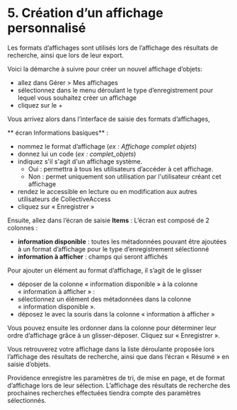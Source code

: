 # 5. Création d’un affichage personnalisé
Les formats d’affichages sont utilisés lors de l’affichage des résultats de recherche, ainsi que lors de leur export. 

Voici la démarche à suivre pour créer un nouvel affichage d’objets:

* allez dans Gérer \> Mes affichages
* sélectionnez dans le menu déroulant le type d’enregistrement pour lequel vous souhaitez créer un affichage
* cliquez sur le +

Vous arrivez alors dans l’interface de saisie des formats d’affichages, 

** écran Informations basiques** :
* nommez le format d’affichage (*ex : Affichage complet objets*)
* donnez lui un code (*ex : complet\_objets*)
* indiquez s'il s'agit d'un affichage système. 
	- Oui  : permettra à tous les utilisateurs d’accéder à cet affichage. 
	- Non : permet uniquement son utilisation par l'utilisateur créant cet affichage
* rendez le accessible en lecture ou en modification aux autres utilisateurs de CollectiveAccess
* cliquez sur « Enregistrer »

Ensuite, allez dans l’écran de saisie **Items** : 
L’écran est composé de 2 colonnes :

- **information disponible** : toutes les métadonnées pouvant être ajoutées à un format d’affichage pour le type d’enregistrement sélectionné
- **information à afficher** : champs qui seront affichés 

Pour ajouter un élément au format d’affichage, il s’agit de le glisser 

- déposer de la colonne « information disponible » à la colonne « information à afficher » :
- sélectionnez un élément des métadonnées  dans la colonne « information disponible ».
- déposez le avec la souris dans la colonne « information à afficher »

Vous pouvez ensuite les ordonner dans la colonne pour déterminer leur ordre d’affichage grâce à un glisser-déposer.
Cliquez sur « Enregistrer ».

Vous retrouverez votre affichage dans la liste déroulante proposée lors l’affichage des résultats de recherche, ainsi que dans l’écran « Résumé » en saisie d’objets.

Providence enregistre les paramètres de tri, de mise en page, et de format d’affichage lors de leur sélection. L’affichage des résultats de recherche des prochaines recherches effectuées tiendra compte des paramètres sélectionnés.